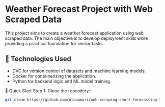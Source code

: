 # Weather Forecast Project with Web Scraped Data

This project aims to create a weather forecast application using web scraped data. The main objective is to develop deployment skills while providing a practical foundation for similar tasks

## 🔧 Technologies Used

- DVC for version control of datasets and machine learning models.
- Docker for containerizing the application.
- Python for backend logic and ML model training.

🚀 Quick Start
Step 1: Clone the repository:

```bash
git clone https://github.com/olaaumari/web-scraping-short-forecasting-temperature.git
```

